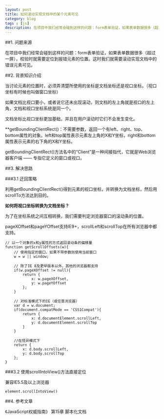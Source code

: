 ```yaml
---
layout: post
title: 如何滚动实现文档中的某个元素可见
category: blog
tags : [js]
description: 在项目中我们经常会碰到这样的问题：form表单验证，如果表单数据很多（超过一屏），校验时就需要定位到报错元素的位置。这时我们就需要滚动实现文档中的错误元素可见。
---
```


##1. 问题来源

在项目中我们经常会碰到这样的问题：form表单验证，如果表单数据很多（超过一屏），校验时就需要定位到报错元素的位置。这时我们就需要滚动实现文档中的错误元素可见。

##2. 背景知识介绍

当讨论元素的位置时，必须弄清楚所使用的坐标是文档坐标还是视口坐标。（视口坐标有时候也叫做窗口坐标）

如果文档比视口要小，或者说它还未出现滚动，则文档的左上角就是视口的左上角，文档和视口坐标系统是同一个。

文档坐标比视口坐标更加基础，并且在用户滚动时它们不会发生变化。

**getBoundingClientRect()：不需要参数，返回一个有left、right、top、bottom属性的对象。left和top属性表示元素左上角的X和Y坐标，right和bottom属性表示元素的右下角的X和Y坐标。

getBoundingClientRect()方法名中的“Client”是一种间接指代，它就是Web浏览器客户端 —— 专指它定义的窗口或视口。

##3. 解决思路

###3.1 迂回策略

利用getBoundingClientRect()得到元素的视口坐标，并转换为文档坐标，然后用scrollTo方法达到目的。

**如何将视口坐标转换为文档坐标？**

为了在坐标系统之间互相转换，我们需要判定浏览器窗口的滚动条的位置。

pageXOffset和pageYOffset支持IE9+，scrollLeft和scrollTop在所有浏览器中都支持。
	
	// 以一个对象的x和y属性的方式返回滚动条的偏移量
	function getScrollOffsets(w){
		// 使用指定的窗口，如果不带参数则使用当前窗口
		w = w || window;
		
		// 除了IE 8及更早版本以外，其他的浏览器都支持
		if(w.pageXOffset != null){
			return {
				x: w.pageXOffset,
				y: w.pageYOffset
			};
		}
		
		// 对标准模式下的IE（或任意浏览器）
		var d = w.document;
		if(document.compatMode == 'CSS1Compat'){
			return {
				x: d.documentElement.scrollLeft,
				y: d.documentElement.scrollTop
			}
		}
		
		//在怪异模式下
		return {
			x: d.body.scrollLeft,
			y: d.body.scrollTop
		};
	}



###3.2 使用scrollIntoView()方法直接定位

兼容IE5.5及以上浏览器

	element.scrollIntoView()

##4. 参考文章

《JavaScript权威指南》 第15章 脚本化文档




















